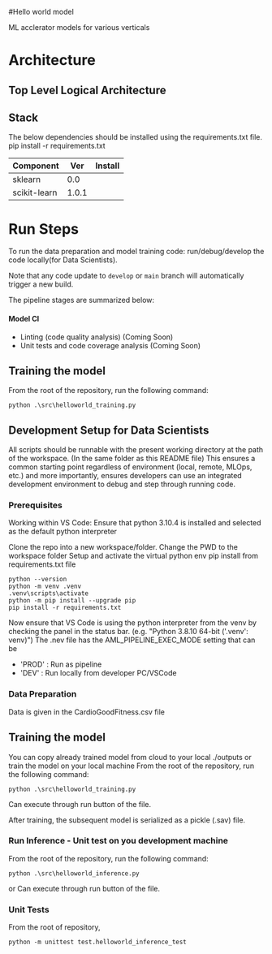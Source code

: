 #Hello world model

ML acclerator models for various verticals

# Architecture

## Top Level Logical Architecture 

## Stack
The below dependencies should be installed using the requirements.txt file.  
pip install -r requirements.txt

| Component         | Ver           | Install   |
| ------------- | ------------- | ------------- |     
| sklearn |0.0 |  |
| scikit-learn | 1.0.1 |  |

# Run Steps
To run the data preparation and model training code: run/debug/develop the code locally(for Data Scientists).


Note that any code update to `develop` or `main` branch will automatically trigger a new build.


The pipeline stages are summarized below:


#### Model CI

- Linting (code quality analysis) (Coming Soon)
- Unit tests and code coverage analysis (Coming Soon)

## Training the model

From the root of the repository, run the following command:
```
python .\src\helloworld_training.py  
```


## Development Setup for Data Scientists
All scripts should be runnable with the present working directory at the path of the workspace. (In the same folder as this README file) This ensures a common starting point regardless of environment (local, remote, MLOps, etc.) and more importantly, ensures developers can use an integrated development environment to debug and step through running code.

### Prerequisites
Working within VS Code:
Ensure that python 3.10.4 is installed and selected as the default python interpreter

Clone the repo into a new workspace/folder.
Change the PWD to the workspace folder
Setup and activate the virtual python env
pip install from requirements.txt file

```
python --version
python -m venv .venv
.venv\scripts\activate
python -m pip install --upgrade pip
pip install -r requirements.txt
```
Now ensure that VS Code is using the python interpreter from the venv by checking the panel in the status bar. (e.g. "Python 3.8.10 64-bit ('.venv': venv)")
The .nev file has the AML_PIPELINE_EXEC_MODE setting that can be 
* 'PROD' : Run as pipeline
* 'DEV' : Run locally from developer PC/VSCode

### Data Preparation
Data is given in the CardioGoodFitness.csv file


## Training the model
You can copy already trained model from cloud to your local ./outputs or train the model on your local machine
From the root of the repository, run the following command:
```
python .\src\helloworld_training.py 

```
Can execute through run button of the file.

After training, the subsequent model is serialized as a pickle (.sav) file.

### Run Inference - Unit test on you development machine
From the root of the repository, run the following command:
```
python .\src\helloworld_inference.py 

```     
or
Can execute through run button of the file.

### Unit Tests
From the root of repository,
```                          
python -m unittest test.helloworld_inference_test
                             
```

